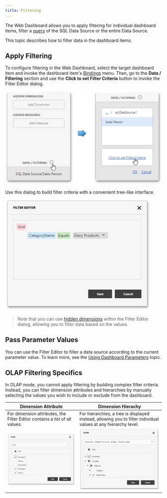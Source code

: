 ```yaml
---
title: Filtering
---
```

The Web Dashboard allows you to apply filtering for individual dashboard items, filter a [query](../../../../dashboard-for-web/articles/web-dashboard-designer-mode/providing-data/working-with-sql-data-sources.md) of the SQL Data Source or the entire Data Source.

This topic describes how to filter data in the dashboard items.

## Apply Filtering
To configure filtering in the Web Dashboard, select the target dashboard item and invoke the dashboard item's [Bindings](../../../../dashboard-for-web/articles/web-dashboard-designer-mode/ui-elements/dashboard-item-menu.md) menu. Then, go to the **Data / Filtering** section and use the **Click to set Filter Criteria** button to invoke the Filter Editor dialog.

![wdd-invoke-filter-editor](../../../images/Img124630.png)

Use this dialog to build filter criteria with a convenient tree-like interface.

![wdd-filter-editor](../../../images/Img124632.png)

> Note that you can use [hidden dimensions](../../../../dashboard-for-web/articles/web-dashboard-designer-mode/binding-dashboard-items-to-data/hidden-data-items.md) within the Filter Editor dialog, allowing you to filter data based on the values.

## Pass Parameter Values
You can use the Filter Editor to filter a data source according to the current parameter value. To learn more, see the [Using Dashboard Parameters](../../../../dashboard-for-web/articles/web-dashboard-designer-mode/data-analysis/dashboard-parameters.md) topic.

## OLAP Filtering Specifics
In OLAP mode, you cannot apply filtering by building complex filter criteria. Instead, you can filter dimension attributes and hierarchies by manually selecting the values you wish to include or exclude from the dashboard.

| Dimension Attribute | Dimension Hierachy |
|---|---|
| For dimension attributes, the Filter Editor contains a list of all values. | For hierarchies, a tree is displayed instead, allowing you to filter individual values at any hierarchy level. |
| ![wdd-olap-filtering-attribute](../../../images/Img124640.png) | ![wdd-olap-filtering-hierarchy](../../../images/Img124639.png) |
